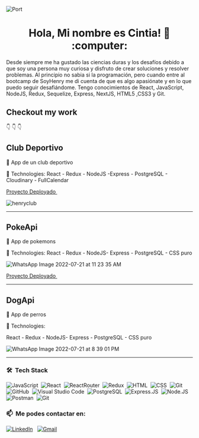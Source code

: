 ![Port](https://www.useit.es/sites/default/files/styles/panorami/public/2019-12/portada%20i%20mini_0.jpg?itok=qKXKBWw7)
<h1 align="center"> Hola, Mi nombre es Cintia! 👋 :computer: </h1>

<div>
  <p>
    Desde siempre me ha gustado las ciencias duras y los desafíos debido a que soy una persona muy curiosa y disfruto de crear soluciones y resolver problemas. Al principio no sabia si la programación, pero cuando entre al bootcamp de SoyHenry me di cuenta de que es algo apasiónate y en lo que puedo seguir desafiándome. 
 Tengo conocimientos de React, JavaScript, NodeJS, Redux, Sequelize, Express, 
 NextJS, HTML5 ,CSS3 y Git. 
  </p>
</div>

## Checkout my work
👇
👇
👇

## Club Deportivo

📌 App de un club deportivo

🚀 Technologies: 
React - Redux - NodeJS -Express - PostgreSQL - Cloudinary - FullCalendar 

<a href="https://club-henry.vercel.app/"> Proyecto Deployado </a> &nbsp;

![henryclub](https://user-images.githubusercontent.com/93681834/179811422-21b650fe-794f-4712-8d86-b9543a08f397.png)

____________

## PokeApi

📌 App de pokemons

🚀 Technologies: 
React - Redux - NodeJS- Express - PostgreSQL - CSS puro

![WhatsApp Image 2022-07-21 at 11 23 35 AM](https://user-images.githubusercontent.com/93681834/180238263-459b847b-42d3-48d8-86fe-85a15e596fba.jpeg)

<a href="https://pi-pokemon-livid.vercel.app/"> Proyecto Deployado </a> &nbsp;
____________

## DogApi

📌 App de perros

🚀 Technologies: 

React - Redux - NodeJS- Express - PostgreSQL - CSS puro 

![WhatsApp Image 2022-07-21 at 8 39 01 PM](https://user-images.githubusercontent.com/93681834/180332346-2481e08d-d1a4-4dc5-89fe-10ab9c5e715a.jpeg)

____________



### 🛠 &nbsp;Tech Stack

![JavaScript](https://img.shields.io/badge/-JavaScript-05122A?style=flat&logo=javascript)&nbsp;
![React](https://img.shields.io/badge/React-20232A?style=flat&logo=react&logoColor=61DAFB)&nbsp;
![ReactRouter](https://img.shields.io/badge/React_Router-CA4245?style=flat&logo=react-router&logoColor=white)&nbsp;
![Redux](https://img.shields.io/badge/Redux-593D88?style=flate&logo=redux&logoColor=white)&nbsp;
![HTML](https://img.shields.io/badge/-HTML-05122A?style=flat&logo=HTML5)&nbsp;
![CSS](https://img.shields.io/badge/-CSS-05122A?style=flat&logo=CSS3&logoColor=1572B6)&nbsp;
![Git](https://img.shields.io/badge/-Git-05122A?style=flat&logo=git)&nbsp;
![GitHub](https://img.shields.io/badge/-GitHub-05122A?style=flat&logo=github)&nbsp;
![Visual Studio Code](https://img.shields.io/badge/-Visual%20Studio%20Code-05122A?style=flat&logo=visual-studio-code&logoColor=007ACC)&nbsp;
![PostgreSQL](https://img.shields.io/badge/PostgreSQL-316192?style=flat&logo=postgresql&logoColor=white)&nbsp;
![Express.JS](https://img.shields.io/badge/Express.js-000000?style=flat&logo=express&logoColor=white)&nbsp;
![Node.JS](https://img.shields.io/badge/Node.js-339933?style=flat&logo=nodedotjs&logoColor=white)&nbsp;
![Postman](https://img.shields.io/badge/Postman-FF6C37?style=flat&logo=Postman&logoColor=white)&nbsp;
![Git](https://img.shields.io/badge/GIT-E44C30?style=flat&logo=git&logoColor=white)&nbsp;

### 📫 &nbsp;Me podes contactar en:

<a href="https://www.linkedin.com/in/cintiacariddi/"><img alt="LinkedIn" src="https://img.shields.io/badge/linkedin%20-%230077B5.svg?&style=flat&logo=linkedin&logoColor=white"/></a> &nbsp;
<a href="mailto:cintiacariddi@gmail.com"><img alt="Gmail" src="https://img.shields.io/badge/Gmail-D14836?style=flat&logo=gmail&logoColor=white" /></a> &nbsp;


